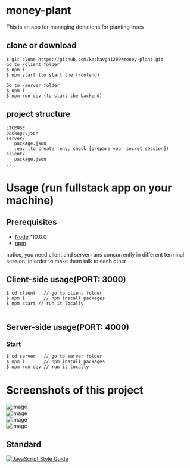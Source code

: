 # money-plant

This is an app for managing donations for planting trees

## clone or download
```terminal
$ git clone https://github.com/keshavga1209/money-plant.git
Go to /client folder
$ npm i
$ npm start (to start the frontend)

Go to /server folder
$ npm i
$ npm run dev (to start the backend)
```

## project structure
```terminal
LICENSE
package.json
server/
   package.json
   .env (to create .env, check [prepare your secret session])
client/
   package.json
...
```

# Usage (run fullstack app on your machine)

## Prerequisites
- [Node](https://nodejs.org/en/download/) ^10.0.0
- [npm](https://nodejs.org/en/download/package-manager/)

notice, you need client and server runs concurrently in different terminal session, in order to make them talk to each other

## Client-side usage(PORT: 3000)
```terminal
$ cd client   // go to client folder
$ npm i       // npm install packages
$ npm start // run it locally


```

## Server-side usage(PORT: 4000)

### Start

```terminal
$ cd server   // go to server folder
$ npm i       // npm install packages
$ npm run dev // run it locally
```


# Screenshots of this project


![image](https://user-images.githubusercontent.com/59997067/155871306-d583353c-aa16-461e-a9ee-daece46e6e99.png)
<br>
![image](https://user-images.githubusercontent.com/59997067/155871337-aec49534-aa81-4979-afc1-8ac1923804e3.png)
<br>
![image](https://user-images.githubusercontent.com/59997067/155871315-2bdb3665-39a9-4663-bfce-92e4c2952fd0.png)
<br>
![image](https://user-images.githubusercontent.com/59997067/155871320-94a77ae9-3a7d-4e69-8689-cdae8b031d50.png)
<br>
## Standard

[![JavaScript Style Guide](https://cdn.rawgit.com/standard/standard/master/badge.svg)](https://github.com/standard/standard)

